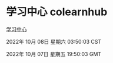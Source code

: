 # 学习中心 colearnhub
[学习中心](http://27.19.33.125:56308/colearnhub/)

2022年 10月 08日 星期六 03:50:03 CST

2022年 10月 07日 星期五 19:50:03 GMT
